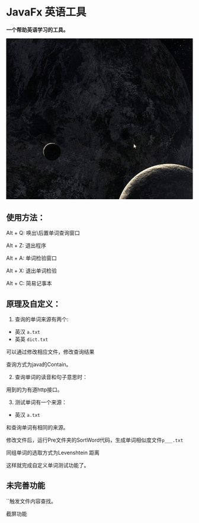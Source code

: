 # JavaFx 英语工具

**一个帮助英语学习的工具。**

![](6.gif)

## 使用方法：

Alt + Q: 唤出\后置单词查询窗口

Alt + Z: 退出程序

Alt + A: 单词检验窗口

Alt + X: 退出单词检验

Alt + C: 简易记事本

## 原理及自定义：

1. 查询的单词来源有两个:

* 英汉 `a.txt`
* 英英 `dict.txt`

可以通过修改相应文件，修改查询结果

查询方式为java的Contain。


2. 查询单词的读音和句子意思时：

用到的为有道http接口。

3. 测试单词有一个来源：

* 英汉 `a.txt`

和查询单词有相同的来源。

修改文件后，运行Pre文件夹的SortWord代码，生成单词相似度文件`p___.txt`

同组单词的选取方式为Levenshtein 距离

这样就完成自定义单词测试功能了。

## 未完善功能

``触发文件内容查找。

截屏功能
